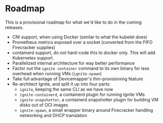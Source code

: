 # Roadmap

This is a provisional roadmap for what we'd like to do in the coming releases.

 - CNI support, when using Docker (similar to what the kubelet does)
 - Prometheus metrics exposed over a socket (converted from the FIFO Firecracker supplies)
 - containerd support, do not hard-code this to docker only. This will add Kubernetes support.
 - Parallelized internal architecture for way better performance
 - Factor out the `ignite container` command to its own binary for less overhead when running VMs (`ignite-spawn`)
 - Take full advantage of Devicemapper's thin-provisioning feature
 - Re-architect Ignite, and split it up into four parts:
    - `ignite`, keeping the same CLI as we have now
    - `ignite-containerd`, a containerd plugin for running Ignite VMs
    - `ignite-snapshotter`, a containerd snapshotter plugin for building VM disks out of OCI images
    - `ignite-spawn`, a small wrapper binary around Firecracker handling networking and DHCP translation
